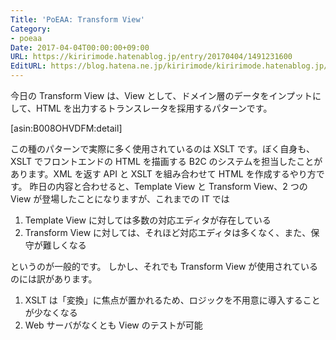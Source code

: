 ```yaml
---
Title: 'PoEAA: Transform View'
Category:
- poeaa
Date: 2017-04-04T00:00:00+09:00
URL: https://kiririmode.hatenablog.jp/entry/20170404/1491231600
EditURL: https://blog.hatena.ne.jp/kiririmode/kiririmode.hatenablog.jp/atom/entry/10328749687236140178
---
```


今日の Transform View は、View として、ドメイン層のデータをインプットにして、HTML を出力するトランスレータを採用するパターンです。

[asin:B008OHVDFM:detail]

この種のパターンで実際に多く使用されているのは XSLT です。ぼく自身も、XSLT でフロントエンドの HTML を描画する B2C のシステムを担当したことがあります。XML を返す API と XSLT を組み合わせて HTML を作成するやり方です。
昨日の内容と合わせると、Template View と Transform View、2 つの View が登場したことになりますが、これまでの IT では

1. Template View に対しては多数の対応エディタが存在している
2. Transform View に対しては、それほど対応エディタは多くなく、また、保守が難しくなる

というのが一般的です。
しかし、それでも Transform View が使用されているのには訳があります。

1. XSLT は「変換」に焦点が置かれるため、ロジックを不用意に導入することが少なくなる
2. Web サーバがなくとも View のテストが可能

